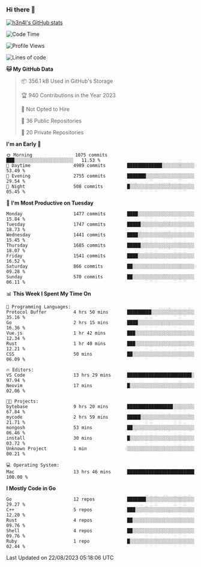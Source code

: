 ### Hi there 👋

[![h3n4l's GitHub stats](https://github-readme-stats.vercel.app/api?username=h3n4l&count_private=true&show_icons=true&theme=radical)](https://github.com/h3n4l/github-readme-stats)

<!--START_SECTION:waka-->
![Code Time](http://img.shields.io/badge/Code%20Time-1%2C511%20hrs%2047%20mins-blue)

![Profile Views](http://img.shields.io/badge/Profile%20Views-3-blue)

![Lines of code](https://img.shields.io/badge/From%20Hello%20World%20I%27ve%20Written-2.7%20million%20lines%20of%20code-blue)

**🐱 My GitHub Data** 

> 📦 356.1 kB Used in GitHub's Storage 
 > 
> 🏆 940 Contributions in the Year 2023
 > 
> 🚫 Not Opted to Hire
 > 
> 📜 36 Public Repositories 
 > 
> 🔑 20 Private Repositories 
 > 
**I'm an Early 🐤** 

```text
🌞 Morning                1075 commits        ███░░░░░░░░░░░░░░░░░░░░░░   11.53 % 
🌆 Daytime                4989 commits        █████████████░░░░░░░░░░░░   53.49 % 
🌃 Evening                2755 commits        ███████░░░░░░░░░░░░░░░░░░   29.54 % 
🌙 Night                  508 commits         █░░░░░░░░░░░░░░░░░░░░░░░░   05.45 % 
```
📅 **I'm Most Productive on Tuesday** 

```text
Monday                   1477 commits        ████░░░░░░░░░░░░░░░░░░░░░   15.84 % 
Tuesday                  1747 commits        █████░░░░░░░░░░░░░░░░░░░░   18.73 % 
Wednesday                1441 commits        ████░░░░░░░░░░░░░░░░░░░░░   15.45 % 
Thursday                 1685 commits        █████░░░░░░░░░░░░░░░░░░░░   18.07 % 
Friday                   1541 commits        ████░░░░░░░░░░░░░░░░░░░░░   16.52 % 
Saturday                 866 commits         ██░░░░░░░░░░░░░░░░░░░░░░░   09.28 % 
Sunday                   570 commits         ██░░░░░░░░░░░░░░░░░░░░░░░   06.11 % 
```


📊 **This Week I Spent My Time On** 

```text
💬 Programming Languages: 
Protocol Buffer          4 hrs 50 mins       █████████░░░░░░░░░░░░░░░░   35.16 % 
Go                       2 hrs 15 mins       ████░░░░░░░░░░░░░░░░░░░░░   16.36 % 
Vue.js                   1 hr 42 mins        ███░░░░░░░░░░░░░░░░░░░░░░   12.34 % 
Rust                     1 hr 40 mins        ███░░░░░░░░░░░░░░░░░░░░░░   12.21 % 
CSS                      50 mins             ██░░░░░░░░░░░░░░░░░░░░░░░   06.09 % 

🔥 Editors: 
VS Code                  13 hrs 29 mins      ████████████████████████░   97.94 % 
Neovim                   17 mins             █░░░░░░░░░░░░░░░░░░░░░░░░   02.06 % 

🐱‍💻 Projects: 
bytebase                 9 hrs 20 mins       █████████████████░░░░░░░░   67.84 % 
mycode                   2 hrs 59 mins       █████░░░░░░░░░░░░░░░░░░░░   21.71 % 
mongosh                  53 mins             ██░░░░░░░░░░░░░░░░░░░░░░░   06.46 % 
install                  30 mins             █░░░░░░░░░░░░░░░░░░░░░░░░   03.72 % 
Unknown Project          1 min               ░░░░░░░░░░░░░░░░░░░░░░░░░   00.21 % 

💻 Operating System: 
Mac                      13 hrs 46 mins      █████████████████████████   100.00 % 
```

**I Mostly Code in Go** 

```text
Go                       12 repos            ███████░░░░░░░░░░░░░░░░░░   29.27 % 
C++                      5 repos             ███░░░░░░░░░░░░░░░░░░░░░░   12.20 % 
Rust                     4 repos             ██░░░░░░░░░░░░░░░░░░░░░░░   09.76 % 
Shell                    4 repos             ██░░░░░░░░░░░░░░░░░░░░░░░   09.76 % 
Ruby                     1 repo              █░░░░░░░░░░░░░░░░░░░░░░░░   02.44 % 
```




 Last Updated on 22/08/2023 05:18:06 UTC
<!--END_SECTION:waka-->

